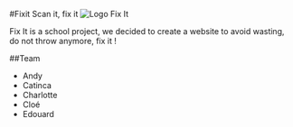#Fixit
Scan it, fix it
![Logo Fix It](https://cdn.discordapp.com/attachments/507123772910731267/654042700374605855/Meta.png)

Fix It is a school project, we decided to create a website to avoid wasting, do not throw anymore, fix it !

##Team

* Andy
* Catinca
* Charlotte
* Cloé
* Edouard

